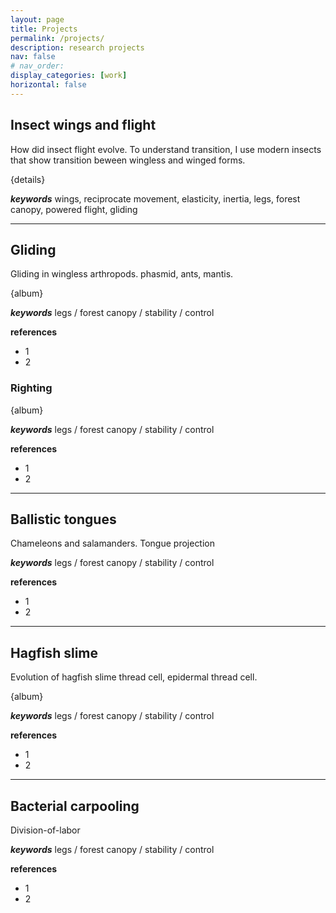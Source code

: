 ```yaml
---
layout: page
title: Projects
permalink: /projects/
description: research projects
nav: false
# nav_order: 
display_categories: [work]
horizontal: false
---
```


## Insect wings and flight

How did insect flight evolve. To understand transition, I use modern insects that show transition beween wingless and winged forms. 

{details}

<em><strong>keywords</strong></em> 
wings, reciprocate movement, elasticity, inertia, legs, forest canopy, powered flight, gliding 



---- 
## Gliding 
Gliding in wingless arthropods. 
phasmid, ants, mantis. 

{album}

<em><strong>keywords</strong></em> 
legs / forest canopy / stability / control 

<strong>references</strong>  
* 1 
* 2 



### Righting 

{album}

<em><strong>keywords</strong></em> 
legs / forest canopy / stability / control 

<strong>references</strong>  
* 1 
* 2 


---
## Ballistic tongues

Chameleons and salamanders. Tongue projection


<em><strong>keywords</strong></em> 
legs / forest canopy / stability / control 

<strong>references</strong>  
* 1 
* 2 
---


## Hagfish slime 

Evolution of hagfish slime thread cell, epidermal thread cell. 

{album}

<em><strong>keywords</strong></em> 
legs / forest canopy / stability / control 

<strong>references</strong>  
* 1 
* 2 



---
## Bacterial carpooling 

Division-of-labor 


<em><strong>keywords</strong></em> 
legs / forest canopy / stability / control 

<strong>references</strong>  
* 1 
* 2 



